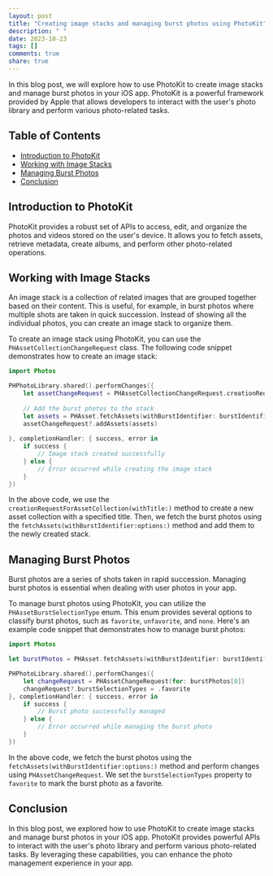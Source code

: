 ```yaml
---
layout: post
title: "Creating image stacks and managing burst photos using PhotoKit"
description: " "
date: 2023-10-23
tags: []
comments: true
share: true
---
```


In this blog post, we will explore how to use PhotoKit to create image stacks and manage burst photos in your iOS app. PhotoKit is a powerful framework provided by Apple that allows developers to interact with the user's photo library and perform various photo-related tasks. 

## Table of Contents
- [Introduction to PhotoKit](#introduction-to-photokit)
- [Working with Image Stacks](#working-with-image-stacks)
- [Managing Burst Photos](#managing-burst-photos)
- [Conclusion](#conclusion)

## Introduction to PhotoKit

PhotoKit provides a robust set of APIs to access, edit, and organize the photos and videos stored on the user's device. It allows you to fetch assets, retrieve metadata, create albums, and perform other photo-related operations.

## Working with Image Stacks

An image stack is a collection of related images that are grouped together based on their content. This is useful, for example, in burst photos where multiple shots are taken in quick succession. Instead of showing all the individual photos, you can create an image stack to organize them.

To create an image stack using PhotoKit, you can use the `PHAssetCollectionChangeRequest` class. The following code snippet demonstrates how to create an image stack:

```swift
import Photos

PHPhotoLibrary.shared().performChanges({
    let assetChangeRequest = PHAssetCollectionChangeRequest.creationRequestForAssetCollection(withTitle: "Burst Photos")
    
    // Add the burst photos to the stack
    let assets = PHAsset.fetchAssets(withBurstIdentifier: burstIdentifier, options: nil)
    assetChangeRequest?.addAssets(assets)
    
}, completionHandler: { success, error in
    if success {
        // Image stack created successfully
    } else {
        // Error occurred while creating the image stack
    }
})
```

In the above code, we use the `creationRequestForAssetCollection(withTitle:)` method to create a new asset collection with a specified title. Then, we fetch the burst photos using the `fetchAssets(withBurstIdentifier:options:)` method and add them to the newly created stack.

## Managing Burst Photos

Burst photos are a series of shots taken in rapid succession. Managing burst photos is essential when dealing with user photos in your app. 

To manage burst photos using PhotoKit, you can utilize the `PHAssetBurstSelectionType` enum. This enum provides several options to classify burst photos, such as `favorite`, `unfavorite`, and `none`. Here's an example code snippet that demonstrates how to manage burst photos:

```swift
import Photos

let burstPhotos = PHAsset.fetchAssets(withBurstIdentifier: burstIdentifier, options: nil)

PHPhotoLibrary.shared().performChanges({
    let changeRequest = PHAssetChangeRequest(for: burstPhotos[0])
    changeRequest?.burstSelectionTypes = .favorite
}, completionHandler: { success, error in
    if success {
        // Burst photo successfully managed
    } else {
        // Error occurred while managing the burst photo
    }
})
```

In the above code, we fetch the burst photos using the `fetchAssets(withBurstIdentifier:options:)` method and perform changes using `PHAssetChangeRequest`. We set the `burstSelectionTypes` property to `favorite` to mark the burst photo as a favorite.

## Conclusion

In this blog post, we explored how to use PhotoKit to create image stacks and manage burst photos in your iOS app. PhotoKit provides powerful APIs to interact with the user's photo library and perform various photo-related tasks. By leveraging these capabilities, you can enhance the photo management experience in your app.